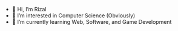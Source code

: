 - 👋 Hi, I’m Rizal
- 👀 I’m interested in Computer Science (Obviously)
- 🌱 I’m currently learning Web, Software, and Game Development

<!---
RizalAnas00/RizalAnas00 is a ✨ special ✨ repository because its `README.md` (this file) appears on your GitHub profile.
You can click the Preview link to take a look at your changes.
--->
